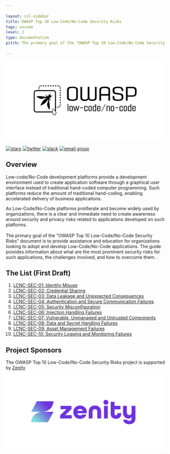 ```yaml
---

layout: col-sidebar
title: OWASP Top 10 Low-Code/No-Code Security Risks
tags: nocode
level: 2
type: documentation
pitch: The primary goal of the "OWASP Top 10 Low-Code/No-Code Security Risks" document is to provide assistance and education for organizations looking to adopt and develop Low-Code/No-Code applications. The guide provides information about what are the most prominent security risks for such applications, the challenges involved, and how to overcome them.

---
```


<a href="https://owasp.org/www-project-top-10-low-code-no-code-security-risks/"><img src="assets/images/owasp-lcnc.png" alt="OWASP Top 10 for Low-Code/No-Code Apps" width="500" height="250" /></a>

[![stars](https://img.shields.io/github/stars/OWASP/www-project-top-10-low-code-no-code-security-risks?icon=github&style=social)](https://github.com/OWASP/www-project-top-10-low-code-no-code-security-risks)
[![twitter](https://img.shields.io/twitter/follow/OWASPNoCode?icon=twitter&style=social&label=Follow)](https://twitter.com/intent/follow?screen_name=OWASPNoCode)
[![slack](https://img.shields.io/badge/slack-nocode-purple?logo=slack)](https://owasp.slack.com/archives/C02C6RU6G10)
[![email group](https://img.shields.io/badge/group-nocode-red?logo=Gmail)](https://groups.google.com/g/owasp-no-code-low-code)

## Overview
Low-code/No-Code development platforms provide a development environment used to create application software through a graphical user interface instead of traditional hand-coded computer programming. 
Such platforms reduce the amount of traditional hand-coding, enabling accelerated delivery of business applications. 

As Low-Code/No-Code platforms proliferate and become widely used by organizations, there is a clear and immediate need to create awareness around security and privacy risks related to applications developed on such platforms.
<br>
<br>
The primary goal of the "OWASP Top 10 Low-Code/No-Code Security Risks" document is to provide assistance and education for organizations looking to adopt and develop Low-Code/No-Code applications. 
The guide provides information about what are the most prominent security risks for such applications, the challenges involved, and how to overcome them.
.

## The List (First Draft)

1. [LCNC-SEC-01: Identity Misuse](https://github.com/OWASP/www-project-top-10-low-code-no-code-security-risks/blob/main/content/en/LCNC-SEC-01-Identity-Misuse.md)
2. [LCNC-SEC-02: Credential Sharing](https://github.com/OWASP/www-project-top-10-low-code-no-code-security-risks/blob/main/content/en/LCNC-SEC-02-Credential-Handling-Failures.md)
3. [LCNC-SEC-03: Data Leakage and Unexpected Consequences](https://github.com/OWASP/www-project-top-10-low-code-no-code-security-risks/blob/main/content/en/LCNC-SEC-03-Data-Leakage-and-Unexpected-Consequences.md)
4. [LCNC-SEC-04: Authentication and Secure Communication Failures](https://github.com/OWASP/www-project-top-10-low-code-no-code-security-risks/blob/main/content/en/LCNC-SEC-04-Authentication-and-Secure-Communication-Failures.md)
5. [LCNC-SEC-05: Security Misconfiguration](https://github.com/OWASP/www-project-top-10-low-code-no-code-security-risks/blob/main/content/en/LCNC-SEC-05-Security-Misconfiguration.md)
6. [LCNC-SEC-06: Injection Handling Failures](https://github.com/OWASP/www-project-top-10-low-code-no-code-security-risks/blob/main/content/en/LCNC-SEC-06-Injection-Handling-Failures.md)
7. [LCNC-SEC-07: Vulnerable, Unmanaged and Untrusted Components](https://github.com/OWASP/www-project-top-10-low-code-no-code-security-risks/blob/main/content/en/LCNC-SEC-07-Vulnerable-Unmanaged-and-Untrusted-Components.md)
8. [LCNC-SEC-08: Data and Secret Handling Failures](https://github.com/OWASP/www-project-top-10-low-code-no-code-security-risks/blob/main/content/en/LCNC-SEC-08-Data-Handling-Failures.md)
9. [LCNC-SEC-09: Asset Management Failures](https://github.com/OWASP/www-project-top-10-low-code-no-code-security-risks/blob/main/content/en/LCNC-SEC-09-Asset-Management-Failures.md)
10. [LCNC-SEC-10: Security Logging and Monitoring Failures](https://github.com/OWASP/www-project-top-10-low-code-no-code-security-risks/blob/main/content/en/LCNC-SEC-10-Security-Logging-and-Monitoring-Failures.md)


## Project Sponsors
The OWASP Top 10 Low-Code/No-Code Security Risks project is supported by [Zenity](https://www.zenity.io/)
<br>
<a href="https://www.zenity.io"><img src="assets/images/zenity-logo.png" alt="Zenity.io" width="500" height="250" /></a>